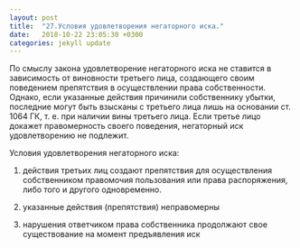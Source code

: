 ```yaml
---
layout: post
title:  "27.​Условия удовлетворения негаторного иска."
date:   2018-10-22 23:05:30 +0300
categories: jekyll update
---
```


По смыслу закона удовлетворение негаторного иска не ставится в зависимость от виновности третьего лица, создающего своим поведением препятствия в осуществлении права собственности. Однако, если указанные действия причинили собственнику убытки, последние могут быть взысканы с третьего лица лишь на основании ст. 1064 ГК, т. е. при наличии вины третьего лица. Если третье лицо докажет правомерность своего поведения, негаторный иск удовлетворению не подлежит.

Условия удовлетворения негаторного иска:

1. действия третьих лиц создают препятствия для осуществления собственником правомочия пользования или права распоряжения, либо того и другого одновременно.

2. указанные действия (препятствия) неправомерны

3. нарушения ответчиком права собственника продолжают свое существование на момент предъявления иск